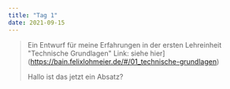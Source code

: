 ```yaml
---
title: "Tag 1"
date: 2021-09-15
---
```


> Ein Entwurf für meine Erfahrungen in der ersten Lehreinheit "Technische Grundlagen"
> Link: siehe hier](https://bain.felixlohmeier.de/#/01_technische-grundlagen)
>  
> Hallo ist das jetzt ein Absatz?
